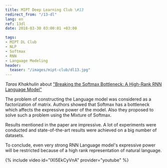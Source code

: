 ```yaml
---
title: MIPT Deep Learning Club \#13
redirect_from: "/13-dl"
lang: en
ref: 13dl
date: 2018-03-30 03:00:01 +03:00

tags:
- MIPT DL Club
- NLP
- Softmax
- RNN
- Language Modeling
header:
  teaser: "/images/mipt-club/dl13.jpg"
---
```


_Taras Khakhulin_ about ["Breaking the Softmax Bottleneck: A High-Rank RNN Language Model"](https://arxiv.org/abs/1711.03953)

The problem of constructing the Language model was considered as a factorization of matrix. Authors showed that Softmax has a bottleneck which affects the expressive power of the model. Also they proposed to solve such a problem using the Mixture of Softmax.

Results mentioned in the paper are impressive. A lot of experiments were conducted and state-of-the-art results were achieved on a big number of datasets.

To conclude, even very strong RNN Language model's expressive power will be restricted because of a high rank representation of natural language.

{% include video id="IXI5EkCyVnA" provider="youtube" %}
